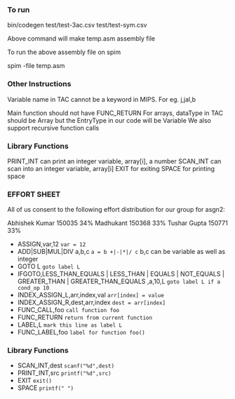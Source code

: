 ### To run ###
bin/codegen test/test-3ac.csv test/test-sym.csv

Above command will make temp.asm assembly file

To run the above assembly file on spim

spim -file temp.asm

### Other Instructions ###
Variable name in TAC cannot be a keyword in MIPS. For eg. j,jal,b

Main function should not have FUNC_RETURN
For arrays, dataType in TAC should be Array but the EntryType in our code will be Variable
We also support recursive function calls

### Library Functions ###
PRINT_INT can print an integer variable, array[i], a number
SCAN_INT can scan into an integer variable, array[i]
EXIT for exiting
SPACE for printing space

### EFFORT SHEET ###

All of us consent to the following effort distribution for our group for asgn2:

Abhishek Kumar 150035 34%
Madhukant      150368 33%
Tushar Gupta   150771 33%

+ ASSIGN,var,12 ```var = 12```
+ ADD|SUB|MUL|DIV a,b,c ```a = b +|-|*|/ c```  b,c can be variable as well as integer
+ GOTO L ```goto label L```
+ IFGOTO,LESS_THAN_EQUALS | LESS_THAN | EQUALS | NOT_EQUALS | GREATER_THAN | GREATER_THAN_EQUALS ,a,10,L ```goto label L if a cond_op 10```
+ INDEX_ASSIGN_L,arr,index,val  ```arr[index] = value```
+ INDEX_ASSIGN_R,dest,arr,index   ```dest = arr[index]```
+ FUNC_CALL,foo ```call function foo```
+ FUNC_RETURN ```return from current function```
+ LABEL,L ```mark this line as label L```
+ FUNC_LABEL,foo ```label for function foo()```

### Library Functions ###

+ SCAN_INT,dest ```scanf("%d",dest)```
+ PRINT_INT,src ```printf("%d",src)```
+ EXIT ```exit()```
+ SPACE ```printf(" ")```
